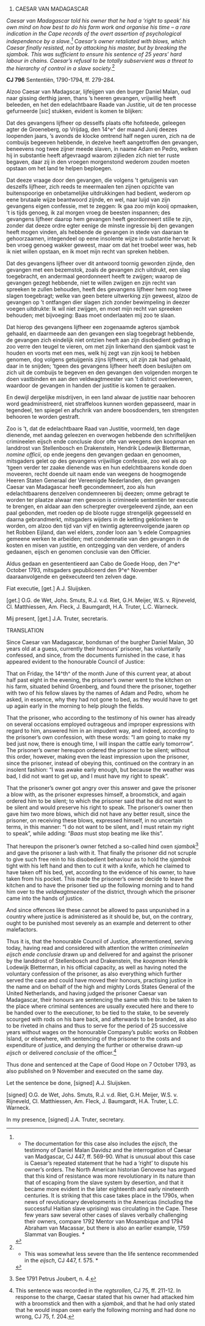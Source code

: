 1.  CAESAR VAN MADAGASCAR

*Caesar van Madagascar told his owner that he had a ‘right to speak’ his
own mind on how best to do his farm work and organise his time – a rare
indication in the Cape records of the overt assertion of psychological
independence by a slave.[^1] Caesar’s owner retaliated with blows,
which Caesar finally resisted, not by attacking his master, but by
breaking the sjambok. This was sufficient to ensure his sentence of 25
years’ hard labour in chains. Caesar’s refusal to be totally subservient
was a threat to the hierarchy of control in a slave society.*[^2]

**CJ 796** Sententiën, 1790-1794, ff. 279-284.

Alzoo Caesar van Madagscar, lijfeijgen van den burger Daniel Malan, oud
naar gissing derthig jaren, thans ’s heeren gevangen, vrijwillig heeft
beleeden, en het den edelachtbaare Raade van Justitie, uit de ten
processe gefurneerde \[*sic*\] stukken, evident is komen te blijken:

Dat des gevangens lijfheer op desselfs plaats ofte hofsteede, geleegen
agter de Groeneberg, op Vrijdag, den 14^e^ der maand Junij deezes
loopenden jaars, ’s avonds de klocke omtrend half negen uuren, zich na
de combuijs begeeven hebbende, in dezelve heeft aangetroffen den
gevangen, beneevens nog twee zijner meede slaven, in naame Adam en
Pedro, welken hij in substantie heeft afgevraagd waarom zijlieden zich
niet ter ruste begaven, daar zij in den vroegen morgenstond wederom
zouden moeten opstaan om het land te helpen beploegen.

Dat deeze vraage door den gevangen, die volgens ’t getuijgenis van
deszelfs lijfheer, zich reeds te meermaalen ten zijnen opzichte van
buitenspoorige en onbetamelijke uitdrukkingen had bedient, wederom op
eene brutaale wijze beantwoord zijnde, en wel, naar luijd van zijn
gevangens eigen confessie, met te zeggen: Ik gaa zoo mijn kooij
opmaaken, ’t is tijds genoeg, ik zal morgen vroeg de beesten inspannen;
des gevangens lijfheer daarop hem gevangen heeft geordonneert stille te
zijn, zonder dat deeze ordre egter eenige de minste ingressie bij den
gevangen heeft mogen vinden, als hebbende de gevangen in stede van
daaraan te gehoorzaamen, integendeel op eene insolente wijze in
substantie hervat: Ik ben vroeg genoeg wakker geweest, maar om dat het
troebel weer was, heb ik niet willen opstaan, en ik moet mijn recht van
spreken hebben.

Dat des gevangens lijfheer over dit antwoord toornig geworden zijnde,
den gevangen met een bezemstok, zoals de gevangen zich uitdrukt, een
slag toegebracht, en andermaal geordonneert heeft te zwijgen; waarop de
gevangen gezegt hebbende, niet te willen zwijgen en zijn recht van
spreeken te zullen behouden, heeft des gevangens lijfheer hem nog twee
slagen toegebragt; welke van geen betere uitwerking zijn geweest, alzoo
de gevangen op ’t ontfangen dier slagen zich zonder bewimpeling in
deezer voegen uitdrukte: Ik wil niet zwijgen, en moet mijn recht van
spreeken behouden; met bijvoeging: Baas moet onderlaaten mij zoo te
slaan.

Dat hierop des gevangens lijfheer een zogenaamde agteros sjambok
gehaald, en daarmeede aan den gevangen een slag toegebragt hebbende, de
gevangen zich eindelijk niet ontzien heeft aan zijn disobedient gedrag
in zoo verre den teugel te vieren, om met zijn linkerhand den sjambok
vast te houden en voorts met een mes, welk hij zegt van zijn kooij te
hebben genomen, dog volgens getuijgenis zijns lijfheers, uit zijn zak
had gehaald, daar in te snijden; ’tgeen des gevangens lijfheer heeft
doen besluijten om zich uit de combuijs te begeven en den gevangen den
volgenden morgen te doen vastbinden en aan den veldwagtmeester van ’t
district overleeveren, waardoor de gevangen in handen der justitie is
komen te geraaken.

En dewijl dergelijke misdrijven, in een land alwaar de justitie naar
behooren word geadministreerd, niet straffeloos kunnen worden
gepasseerd, maar in tegendeel, ten spiegel en afschrik van andere
boosdoenders, ten strengsten behooren te worden gestraft.

Zoo is ’t, dat de edelachtbaare Raad van Justitie, voormeld, ten dage
dienende, met aandag geleezen en overwogen hebbende den schriftelijken
crimineelen eijsch ende conclusie door ofte van weegens den koopman en
landdrost van Stellenbosch en Drakenstein, Hendrik Lodewijk Bletterman,
*nomine officii*, op ende jeegens den gevangen gedaan en genoomen,
mitsgaders gelet op des gevangens vrijwillige confessie, zoo wel als op
’tgeen verder ter zaake dienende was en hun edelchtbaarens konde doen
moveeren, recht doende uit naam ende van weegens de hoogmogende Heeren
Staten Generaal der Vereenigde Nederlanden, den gevangen Caesar van
Madagascar heeft gecondemneert, zoo als hun edelachtbaarens denzelven
condemneeren bij deezen; omme gebragt te worden ter plaatze alwaar men
gewoon is crimineele sententiën ter executie te brengen, en aldaar aan
den scherpregter overgeleeverd zijnde, aan een paal gebonden, met roeden
op de bloote rugge strengelijk gegeesseld en daarna gebrandmerkt,
mitsgaders wijders in de ketting geklonken te worden, om alzoo den tijd
van vijf en twintig agtereenvolgende jaaren op het Robben Eijland, dan
wel elders, zonder loon aan ’s edele Compagnies gemeene werken te
arbeiden; met condemnatie van den gevangen in de kosten en misen van
justitie, en ontzegging van den verdere, of anders gedaanen, eijsch en
genomen conclusie van den Officier.

Aldus gedaan en gesententieerd aan Cabo de Goede Hoop, den 7^e^ October
1793, mitsgaders gepubliceerd den 9^e^ November daaraanvolgende en
geëxecuteerd ten zelven dage.

Fiat executie, \[get.\] A.J. Sluijsken.

\[get.\] O.G. de Wet, Johs. Smuts, R.J. v.d. Riet, G.H. Meijer, W.S. v.
Rijneveld, Cl. Matthiessen, Am. Fleck, J. Baumgardt, H.A. Truter, L.C.
Warneck.

Mij present, \[get.\] J.A. Truter, secretaris.

TRANSLATION

Since Caesar van Madagascar, bondsman of the burgher Daniel Malan, 30
years old at a guess, currently their honours’ prisoner, has voluntarily
confessed, and since, from the documents furnished in the case, it has
appeared evident to the honourable Council of Justice:

That on Friday, the 14^th^ of the month June of this current year, at
about half past eight in the evening, the prisoner’s owner went to the
kitchen on his farm, situated behind Groenberg, and found there the
prisoner, together with two of his fellow slaves by the names of Adam
and Pedro, whom he asked, in essence, why they had not gone to bed, as
they would have to get up again early in the morning to help plough the
fields.

That the prisoner, who according to the testimony of his owner has
already on several occasions employed outrageous and improper
expressions with regard to him, answered him in an impudent way, and
indeed, according to the prisoner’s own confession, with these words: “I
am going to make my bed just now, there is enough time, I will inspan
the cattle early tomorrow”. The prisoner’s owner hereupon ordered the
prisoner to be silent; without this order, however, making even the
least impression upon the prisoner, since the prisoner, instead of
obeying this, continued on the contrary in an insolent fashion: “I was
awake early enough, but because the weather was bad, I did not want to
get up, and I must have my right to speak”.

That the prisoner’s owner got angry over this answer and gave the
prisoner a blow with, as the prisoner expresses himself, a broomstick,
and again ordered him to be silent; to which the prisoner said that he
did not want to be silent and would preserve his right to speak. The
prisoner’s owner then gave him two more blows, which did not have any
better result, since the prisoner, on receiving these blows, expressed
himself, in no uncertain terms, in this manner: “I do not want to be
silent, and I must retain my right to speak”, while adding: “*Baas* must
stop beating me like this”.

That hereupon the prisoner’s owner fetched a so-called hind oxen
*sjambok*[^3] and gave the prisoner a lash with it. That finally the
prisoner did not scruple to give such free rein to his disobedient
behaviour as to hold the *sjambok* tight with his left hand and then to
cut it with a knife, which he claimed to have taken off his bed, yet,
according to the evidence of his owner, to have taken from his pocket.
This made the prisoner’s owner decide to leave the kitchen and to have
the prisoner tied up the following morning and to hand him over to the
*veldwagtmeester* of the district, through which the prisoner came into
the hands of justice.

And since offences like these cannot be allowed to pass unpunished in a
country where justice is administered as it should be, but, on the
contrary, ought to be punished most severely as an example and deterrent
to other malefactors.

Thus it is, that the honourable Council of Justice, aforementioned,
serving today, having read and considered with attention the written
*crimineelen eijsch ende conclusie* drawn up and delivered for and
against the prisoner by the landdrost of Stellenbosch and Drakenstein,
the *koopman* Hendrik Lodewijk Bletterman, in his official capacity, as
well as having noted the voluntary confession of the prisoner, as also
everything which further served the case and could have moved their
honours, practising justice in the name and on behalf of the high and
mighty Lords States General of the United Netherlands, and having judged
the prisoner Caesar van Madagascar, their honours are sentencing the
same with this: to be taken to the place where criminal sentences are
usually executed here and there to be handed over to the executioner, to
be tied to the stake, to be severely scourged with rods on his bare
back, and afterwards to be branded, as also to be riveted in chains and
thus to serve for the period of 25 successive years without wages on the
honourable Company’s public works on Robben Island, or elsewhere, with
sentencing of the prisoner to the costs and expenditure of justice, and
denying the further or otherwise drawn-up *eijsch* or delivered
*conclusie* of the officer.[^4]

Thus done and sentenced at the Cape of Good Hope on 7 October 1793, as
also published on 9 November and executed on the same day.

Let the sentence be done, \[signed\] A.J. Sluijsken.

\[signed\] O.G. de Wet, Johs. Smuts, R.J. v.d. Riet, G.H. Meijer, W.S.
v. Rijneveld, Cl. Matthiessen, Am. Fleck, J. Baumgardt, H.A. Truter,
L.C. Warneck.

In my presence, \[signed\] J.A. Truter, secretary.

[^1]: * The documentation for this case also includes the *eijsch*, the
    testimony of Daniel Malan Davidsz and the interrogation of Caesar
    van Madgascar, CJ 447, ff. 569-90. What is unusual about this case
    is Caesar’s repeated statement that he had a ‘right’ to dispute his
    owner’s orders. The North American historian Genovese has argued
    that this kind of resistance was more revolutionary in its nature
    than that of escaping from the slave system by desertion, and that
    it became more evident in the later eighteenth and early nineteenth
    centuries. It is striking that this case takes place in the 1790s,
    when news of revolutionary developments in the Americas (including
    the successful Haitian slave uprising) was circulating in the Cape.
    These few years saw several other cases of slaves verbally
    challenging their owners, compare 1792 Mentor van Mosambique and
    1794 Abraham van Macassar, but there is also an earlier example,
    1759 Slammat van Bougies. *

[^2]: * This was somewhat less severe than the life sentence recommended
    in the *eijsch*, CJ 447, f. 575. *

[^3]:  See 1791 Petrus Joubert, n. 4.

[^4]:  This sentence was recorded in the *regtsrollen*, CJ 75, ff.
    211-12. In response to the charge, Caesar stated that his owner had
    attacked him with a broomstick and then with a *sjambok*, and that
    he had only stated that he would inspan oxen early the following
    morning and had done no wrong, CJ 75, f. 204.

